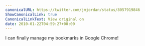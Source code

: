 ```yaml
---
canonicalURL: https://twitter.com/jmjordan/status/8057919846
ShowCanonicalLink: true
CanonicalLinkText: View original on
date: 2010-01-22T04:59:27+00:00
---
```

I can finally manage my bookmarks in Google Chrome!
